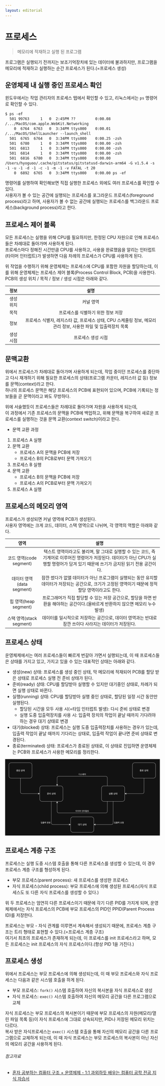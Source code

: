 ```yaml
---
layout: editorial
---
```


# 프로세스

> 메모리에 적재하고 실행 된 프로그램

프로그램은 실행되기 전까지는 보조기억장치에 있는 데이터에 불과하지만, 프로그램을 메모리에 적재하고 실행하는 순간 프로세스가 된다.(=프로세스 생성)

## 운영체제 내 실행 중인 프로세스 확인

윈도우에서는 작업 관리자의 프로세스 탭에서 확인할 수 있고, 리눅스에서는 `ps` 명령어로 확인할 수 있다.

```shell
$ ps -ef
  501 99763     1   0  2:45PM ??         0:00.08 /.../MacOS/com.apple.WebKit.Networking
    0  6764  6763   0  3:34PM ttys000    0:00.01 /.../MacOS/ShellLauncher --launch_shell
  501  6765  6764   0  3:34PM ttys000    0:00.25 -zsh
  501  6780     1   0  3:34PM ttys000    0:00.00 -zsh
  501  6813     1   0  3:34PM ttys000    0:00.00 -zsh
  501  6814     1   0  3:34PM ttys000    0:00.00 -zsh
  501  6816  6780   0  3:34PM ttys000    0:00.00 /Users/hyoguoo/.cache/gitstatus/gitstatusd-darwin-arm64 -G v1.5.4 -s -1 -u -1 -d -1 -c -1 -m -1 -v FATAL -t 20
    0  6892  6765   0  3:34PM ttys000    0:00.00 ps -ef
```

명령어를 실행하여 확인해보면 직접 실행한 프로세스 외에도 여러 프로세스를 확인할 수 있다.  
사용자가 볼 수 있는 공간에 실행되는 프로세스를 포그라운드 프로세스(foreground process)라고 하며, 사용자가 볼 수 없는 공간에 실행되는 프로세스를 백그라운드 프로세스(background
process)라고 한다.

## 프로세스 제어 블록

모든 프로세스는 실행을 위해 CPU를 필요하지만, 한정된 CPU 자원으로 인해 프로세스들은 차례대로 돌아가며 사용하게 된다.  
프로세스마다 정해진 시간만큼 CPU를 사용하고, 사용을 완료했음을 알리는 인터럽트(타이머 인터럽트)가 발생하면 다음 차례의 프로세스가 CPU를 사용하게 된다.

위 작업을 수행하기 위해 운영체제는 프로세스에 CPU를 포함한 자원을 할당하는데, 이를 위해 운영체제는 프로세스 제어 블록(Process Control Block, PCB)을 사용한다.  
PCB의 생성 위치 / 목적 / 정보 / 생성 시점은 아래와 같다.

|  정보   |                                  설명                                  |
|:-----:|:--------------------------------------------------------------------:|
| 생성 위치 |                                커널 영역                                 |
|  목적   |                         프로세스를 식별하기 위한 정보 저장                          |
|  정보   | 프로세스 식별자, 레지스타 값, 프로세스 상태, CPU 스케줄링 정보, 메모리 관리 정보, 사용한 파일 및 입출력장치 목록 |
| 생성 시점 |                              프로세스 생성 시점                              |

## 문맥교환

위에서 프로세스가 차례대로 돌아가며 사용하게 되는데, 작업 중이던 프로세스를 중단하고 다시 재개하기 위해 필요한 프로세스의 상태(프로그램 카운터, 레지스터 값 등) 정보를 문맥(context)라고 한다.  
하나의 프로세스 문맥은 해당 프로세스의 PCB에 표현되어 있으며, PCB에 기록되는 정보들을 곧 문맥이라고 봐도 무방하다.

위에 서술했듯이 프로세스들은 차례대로 돌아가며 자원을 사용하게 되는데,  
이 과정에서 기존 프로세스의 문맥을 PCB에 백업하고, 위해 문맥을 복구하여 새로운 프로세스를 실행하는 것을 문맥 교환(context switch)이라고 한다.

- 문맥 교환 과정

1. 프로세스 A 실행
2. 문맥 교환
    - 프로세스 A의 문맥을 PCB에 저장
    - 프로세스 B의 PCB로부터 문맥 가져오기
3. 프로세스 B 실행
4. 문맥 교환
    - 프로세스 B의 문맥을 PCB에 저장
    - 프로세스 A의 PCB로부터 문맥 가져오기
5. 프로세스 A 실행

## 프로세스의 메모리 영역

프로세스가 생성되면 커널 영역에 PCB가 생성된다.  
사용자 영역에는 크게 코드, 데이터, 스택 영역으로 나뉘며, 각 영역의 역할은 아래와 같다.

|          영역          |                                                      설명                                                       |
|:--------------------:|:-------------------------------------------------------------------------------------------------------------:|
| 코드 영역(code segment)  | 텍스트 영역이라고도 불리며, 말 그대로 실행할 수 있는 코드, 즉 기계어로 이루어진 명령어가 저장된다. 데이터가 아닌 CPU가 실행할 명령어가 담겨 있기 때문에 쓰기가 금지된 읽기 전용 공간이다. |
| 데이터 영역(data segment) |             잠깐 썼다가 없앨 데이터가 아닌 프로그램이 실행되는 동안 유지할 데이터가 저장되는 공간으로, 크기가 고정된 영역이기 때문에 정적 할당 영역이라고도 한다.             |
|  힙 영역(heap segment)  |                  프로그래머가 직접 할당할 수 있는 저장 공간으로, 할당을 하면 반환을 해야하는 공간이다.(올바르게 반환하지 않으면 메모리 누수 발생)                   |
| 스택 영역(stack segment) |                           데이터를 일시적으로 저장하는 공간으로, 데이터 영역과는 반대로 잠깐 쓰이다 사라지는 데이터가 저장된다.                           |

## 프로세스 상태

운영체제에서는 여러 프로세스들이 빠르게 번갈아 가면서 실행되는데, 이 때 프로세스들은 상태를 가지고 있고, 가지고 있을 수 있는 대표적인 상태는 아래와 같다.

- 생성(new) 상태: 프로세스를 생성 중인 상태, 막 메모리에 적재되어 PCB를 할당 받은 상태로 프로세스 실행 전 준비 상태가 된다.
- 준비(ready) 상태: CPU를 할당받아 실행할 수 있지만 대기중인 상태로, 차례가 되면 실행 상태로 바뀐다.
- 실행(running) 상태: CPU를 할당받아 실행 중인 상태로, 할당된 일정 시간 동안만 실행된다.
    - 할당된 시간을 모두 사용 시(=타임 인터럽트 발생): 다시 준비 상태로 변경
    - 실행 도중 입출력장치를 사용 시: 입출력 장치의 작업이 끝날 때까지 기다려야 하는 경우 대기 상태로 변경
- 대기(blocked) 상태: 프로세스는 실행 도중 입출력장치를 사용하는 경우가 있는데, 입출력 작업이 끝날 때까지 기다리는 상태로, 입출력 작업이 끝나면 준비 상태로 변경된다.
- 종료(terminated) 상태: 프로세스가 종료된 상태로, 이 상태로 진입하면 운영체제는 PCB와 프로세스가 사용한 메모리를 정리한다.

![프로세스 상태 다이어그램](image/process_state_diagram.png)

## 프로세스 계층 구조

프로세스는 실행 도중 시스템 호출을 통해 다른 프로세스를 생성할 수 있는데, 이 경우 프로세스 계층 구조를 형성하게 된다.

- 부모 프로세스(parent process): 새 프로세스를 생성한 프로세스
- 자식 프로세스(child process): 부모 프로세스에 의해 생성된 프로세스(자식 프로세스도 또 다른 자식 프로세스를 생성할 수 있다.)

위 두 프로세스는 엄연히 다른 프로세스이기 때문에 각기 다른 PID를 가지게 되며, 운영체제에서는 자식 프로세스의 PCB에 부모 프로세스의 PID인 PPID(Parent Process ID)를 저장한다.  

프로세스는 부모 - 자식 관계를 이루면서 계속해서 생성되기 때문에, 프로세스 계층 구조는 트리 형태로 표현할 수 있다.(=프로세스 계층 구조)  
여기서 최초의 프로세스가 존재하게 되는데, 이 프로세스를 init 프로세스라고 하며, 모든 프로세스는 init 프로세스의 자식 프로세스이다.(항상 PID 1을 가진다.)

## 프로세스 생성

위에서 프로세스는 부모 프로세스에 의해 생성되는데, 이 때 부모 프로세스와 자식 프로세스는 다음과 같은 시스템 호출을 하게 된다.

- 부모 프로세스: `fork()` 시스템 호출하여 자신의 복사본을 자식 프로세스로 생성
- 자식 프로세스: `exec()` 시스템 호출하여 자신의 메모리 공간을 다른 프로그램으로 교체

자식 프로세스는 부모 프로세스의 복사본이기 때문에 부모 프로세스의 자원(메모리/열린 파일 목록 등)이 자식 프로세스에 그대로 상속되지만, PID나 저장된 메모리 위치는 다르다.  
복사 받은 자식프로세스는 `exec()` 시스템 호출을 통해 자신의 메모리 공간을 다른 프로그램으로 교체하게 되는데, 이 때 자식 프로세스는 부모 프로세스의 복사본이 아닌 자신의 메모리 공간을 사용하게 된다.

###### 참고자료

- [혼자 공부하는 컴퓨터 구조 + 운영체제 - 1:1 과외하듯 배우는 컴퓨터 공학 전공 지식 자습서](https://www.nl.go.kr/seoji/contents/S80100000000.do?schM=intgr_detail_view_isbn&page=1&pageUnit=10&schType=simple&schStr=혼자+컴퓨터+구조&isbn=9791162243091&cipId=228751835%2C)